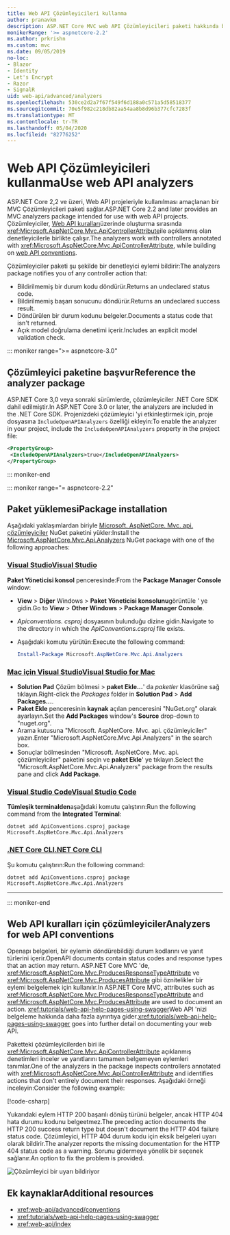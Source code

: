 ```yaml
---
title: Web API Çözümleyicileri kullanma
author: pranavkm
description: ASP.NET Core MVC web API Çözümleyicileri paketi hakkında bilgi edinin.
monikerRange: '>= aspnetcore-2.2'
ms.author: prkrishn
ms.custom: mvc
ms.date: 09/05/2019
no-loc:
- Blazor
- Identity
- Let's Encrypt
- Razor
- SignalR
uid: web-api/advanced/analyzers
ms.openlocfilehash: 530ce2d2a7f67f549f6d188a0c571a5d58518377
ms.sourcegitcommit: 70e5f982c218db82aa54aa8b8d96b377cfc7283f
ms.translationtype: MT
ms.contentlocale: tr-TR
ms.lasthandoff: 05/04/2020
ms.locfileid: "82776252"
---
```

# <a name="use-web-api-analyzers"></a><span data-ttu-id="36e6b-103">Web API Çözümleyicileri kullanma</span><span class="sxs-lookup"><span data-stu-id="36e6b-103">Use web API analyzers</span></span>

<span data-ttu-id="36e6b-104">ASP.NET Core 2,2 ve üzeri, Web API projeleriyle kullanılması amaçlanan bir MVC Çözümleyicileri paketi sağlar.</span><span class="sxs-lookup"><span data-stu-id="36e6b-104">ASP.NET Core 2.2 and later provides an MVC analyzers package intended for use with web API projects.</span></span> <span data-ttu-id="36e6b-105">Çözümleyiciler, [Web API kuralları](xref:web-api/advanced/conventions)üzerinde oluşturma sırasında <xref:Microsoft.AspNetCore.Mvc.ApiControllerAttribute>ile açıklanmış olan denetleyicilerle birlikte çalışır.</span><span class="sxs-lookup"><span data-stu-id="36e6b-105">The analyzers work with controllers annotated with <xref:Microsoft.AspNetCore.Mvc.ApiControllerAttribute>, while building on [web API conventions](xref:web-api/advanced/conventions).</span></span>

<span data-ttu-id="36e6b-106">Çözümleyiciler paketi şu şekilde bir denetleyici eylemi bildirir:</span><span class="sxs-lookup"><span data-stu-id="36e6b-106">The analyzers package notifies you of any controller action that:</span></span>

* <span data-ttu-id="36e6b-107">Bildirilmemiş bir durum kodu döndürür.</span><span class="sxs-lookup"><span data-stu-id="36e6b-107">Returns an undeclared status code.</span></span>
* <span data-ttu-id="36e6b-108">Bildirilmemiş başarı sonucunu döndürür.</span><span class="sxs-lookup"><span data-stu-id="36e6b-108">Returns an undeclared success result.</span></span>
* <span data-ttu-id="36e6b-109">Döndürülen bir durum kodunu belgeler.</span><span class="sxs-lookup"><span data-stu-id="36e6b-109">Documents a status code that isn't returned.</span></span>
* <span data-ttu-id="36e6b-110">Açık model doğrulama denetimi içerir.</span><span class="sxs-lookup"><span data-stu-id="36e6b-110">Includes an explicit model validation check.</span></span>

::: moniker range=">= aspnetcore-3.0"

## <a name="reference-the-analyzer-package"></a><span data-ttu-id="36e6b-111">Çözümleyici paketine başvur</span><span class="sxs-lookup"><span data-stu-id="36e6b-111">Reference the analyzer package</span></span>

<span data-ttu-id="36e6b-112">ASP.NET Core 3,0 veya sonraki sürümlerde, çözümleyiciler .NET Core SDK dahil edilmiştir.</span><span class="sxs-lookup"><span data-stu-id="36e6b-112">In ASP.NET Core 3.0 or later, the analyzers are included in the .NET Core SDK.</span></span> <span data-ttu-id="36e6b-113">Projenizdeki çözümleyici 'yi etkinleştirmek için, proje dosyasına `IncludeOpenAPIAnalyzers` özelliği ekleyin:</span><span class="sxs-lookup"><span data-stu-id="36e6b-113">To enable the analyzer in your project, include the `IncludeOpenAPIAnalyzers` property in the project file:</span></span>

```xml
<PropertyGroup>
 <IncludeOpenAPIAnalyzers>true</IncludeOpenAPIAnalyzers>
</PropertyGroup>
```

::: moniker-end

::: moniker range="= aspnetcore-2.2"

## <a name="package-installation"></a><span data-ttu-id="36e6b-114">Paket yüklemesi</span><span class="sxs-lookup"><span data-stu-id="36e6b-114">Package installation</span></span>

<span data-ttu-id="36e6b-115">Aşağıdaki yaklaşımlardan biriyle [Microsoft. AspNetCore. Mvc. api. çözümleyiciler](https://www.nuget.org/packages/Microsoft.AspNetCore.Mvc.Api.Analyzers) NuGet paketini yükler:</span><span class="sxs-lookup"><span data-stu-id="36e6b-115">Install the [Microsoft.AspNetCore.Mvc.Api.Analyzers](https://www.nuget.org/packages/Microsoft.AspNetCore.Mvc.Api.Analyzers) NuGet package with one of the following approaches:</span></span>

### <a name="visual-studio"></a>[<span data-ttu-id="36e6b-116">Visual Studio</span><span class="sxs-lookup"><span data-stu-id="36e6b-116">Visual Studio</span></span>](#tab/visual-studio)

<span data-ttu-id="36e6b-117">**Paket Yöneticisi konsol** penceresinde:</span><span class="sxs-lookup"><span data-stu-id="36e6b-117">From the **Package Manager Console** window:</span></span>
  * <span data-ttu-id="36e6b-118">**View** > **Diğer** Windows > **Paket Yöneticisi konsolunu**görüntüle ' ye gidin.</span><span class="sxs-lookup"><span data-stu-id="36e6b-118">Go to **View** > **Other Windows** > **Package Manager Console**.</span></span>
  * <span data-ttu-id="36e6b-119">*Apiconventions. csproj* dosyasının bulunduğu dizine gidin.</span><span class="sxs-lookup"><span data-stu-id="36e6b-119">Navigate to the directory in which the *ApiConventions.csproj* file exists.</span></span>
  * <span data-ttu-id="36e6b-120">Aşağıdaki komutu yürütün:</span><span class="sxs-lookup"><span data-stu-id="36e6b-120">Execute the following command:</span></span>

    ```powershell
    Install-Package Microsoft.AspNetCore.Mvc.Api.Analyzers
    ```

### <a name="visual-studio-for-mac"></a>[<span data-ttu-id="36e6b-121">Mac için Visual Studio</span><span class="sxs-lookup"><span data-stu-id="36e6b-121">Visual Studio for Mac</span></span>](#tab/visual-studio-mac)

* <span data-ttu-id="36e6b-122">**Solution Pad** Çözüm bölmesi > **paket Ekle...**' da *paketler* klasörüne sağ tıklayın.</span><span class="sxs-lookup"><span data-stu-id="36e6b-122">Right-click the *Packages* folder in **Solution Pad** > **Add Packages...**.</span></span>
* <span data-ttu-id="36e6b-123">**Paket Ekle** penceresinin **kaynak** açılan penceresini "NuGet.org" olarak ayarlayın.</span><span class="sxs-lookup"><span data-stu-id="36e6b-123">Set the **Add Packages** window's **Source** drop-down to "nuget.org".</span></span>
* <span data-ttu-id="36e6b-124">Arama kutusuna "Microsoft. AspNetCore. Mvc. api. çözümleyiciler" yazın.</span><span class="sxs-lookup"><span data-stu-id="36e6b-124">Enter "Microsoft.AspNetCore.Mvc.Api.Analyzers" in the search box.</span></span>
* <span data-ttu-id="36e6b-125">Sonuçlar bölmesinden "Microsoft. AspNetCore. Mvc. api. çözümleyiciler" paketini seçin ve **paket Ekle**' ye tıklayın.</span><span class="sxs-lookup"><span data-stu-id="36e6b-125">Select the "Microsoft.AspNetCore.Mvc.Api.Analyzers" package from the results pane and click **Add Package**.</span></span>

### <a name="visual-studio-code"></a>[<span data-ttu-id="36e6b-126">Visual Studio Code</span><span class="sxs-lookup"><span data-stu-id="36e6b-126">Visual Studio Code</span></span>](#tab/visual-studio-code)

<span data-ttu-id="36e6b-127">**Tümleşik terminalden**aşağıdaki komutu çalıştırın:</span><span class="sxs-lookup"><span data-stu-id="36e6b-127">Run the following command from the **Integrated Terminal**:</span></span>

```dotnetcli
dotnet add ApiConventions.csproj package Microsoft.AspNetCore.Mvc.Api.Analyzers
```

### <a name="net-core-cli"></a>[<span data-ttu-id="36e6b-128">.NET Core CLI</span><span class="sxs-lookup"><span data-stu-id="36e6b-128">.NET Core CLI</span></span>](#tab/netcore-cli)

<span data-ttu-id="36e6b-129">Şu komutu çalıştırın:</span><span class="sxs-lookup"><span data-stu-id="36e6b-129">Run the following command:</span></span>

```dotnetcli
dotnet add ApiConventions.csproj package Microsoft.AspNetCore.Mvc.Api.Analyzers
```

---

::: moniker-end

## <a name="analyzers-for-web-api-conventions"></a><span data-ttu-id="36e6b-130">Web API kuralları için çözümleyiciler</span><span class="sxs-lookup"><span data-stu-id="36e6b-130">Analyzers for web API conventions</span></span>

<span data-ttu-id="36e6b-131">Openapı belgeleri, bir eylemin döndürebildiği durum kodlarını ve yanıt türlerini içerir.</span><span class="sxs-lookup"><span data-stu-id="36e6b-131">OpenAPI documents contain status codes and response types that an action may return.</span></span> <span data-ttu-id="36e6b-132">ASP.NET Core MVC 'de, <xref:Microsoft.AspNetCore.Mvc.ProducesResponseTypeAttribute> ve <xref:Microsoft.AspNetCore.Mvc.ProducesAttribute> gibi öznitelikler bir eylemi belgelemek için kullanılır.</span><span class="sxs-lookup"><span data-stu-id="36e6b-132">In ASP.NET Core MVC, attributes such as <xref:Microsoft.AspNetCore.Mvc.ProducesResponseTypeAttribute> and <xref:Microsoft.AspNetCore.Mvc.ProducesAttribute> are used to document an action.</span></span> <span data-ttu-id="36e6b-133"><xref:tutorials/web-api-help-pages-using-swagger>Web API 'nizi belgeleme hakkında daha fazla ayrıntıya gider.</span><span class="sxs-lookup"><span data-stu-id="36e6b-133"><xref:tutorials/web-api-help-pages-using-swagger> goes into further detail on documenting your web API.</span></span>

<span data-ttu-id="36e6b-134">Paketteki çözümleyicilerden biri ile <xref:Microsoft.AspNetCore.Mvc.ApiControllerAttribute> açıklanmış denetimleri inceler ve yanıtlarını tamamen belgemeyen eylemleri tanımlar.</span><span class="sxs-lookup"><span data-stu-id="36e6b-134">One of the analyzers in the package inspects controllers annotated with <xref:Microsoft.AspNetCore.Mvc.ApiControllerAttribute> and identifies actions that don't entirely document their responses.</span></span> <span data-ttu-id="36e6b-135">Aşağıdaki örneği inceleyin:</span><span class="sxs-lookup"><span data-stu-id="36e6b-135">Consider the following example:</span></span>

[!code-csharp[](conventions/sample/Controllers/ContactsController.cs?name=missing404docs&highlight=10)]

<span data-ttu-id="36e6b-136">Yukarıdaki eylem HTTP 200 başarılı dönüş türünü belgeler, ancak HTTP 404 hata durumu kodunu belgeetmez.</span><span class="sxs-lookup"><span data-stu-id="36e6b-136">The preceding action documents the HTTP 200 success return type but doesn't document the HTTP 404 failure status code.</span></span> <span data-ttu-id="36e6b-137">Çözümleyici, HTTP 404 durum kodu için eksik belgeleri uyarı olarak bildirir.</span><span class="sxs-lookup"><span data-stu-id="36e6b-137">The analyzer reports the missing documentation for the HTTP 404 status code as a warning.</span></span> <span data-ttu-id="36e6b-138">Sorunu gidermeye yönelik bir seçenek sağlanır.</span><span class="sxs-lookup"><span data-stu-id="36e6b-138">An option to fix the problem is provided.</span></span>

![Çözümleyici bir uyarı bildiriyor](conventions/_static/Analyzer.gif)

## <a name="additional-resources"></a><span data-ttu-id="36e6b-140">Ek kaynaklar</span><span class="sxs-lookup"><span data-stu-id="36e6b-140">Additional resources</span></span>

* <xref:web-api/advanced/conventions>
* <xref:tutorials/web-api-help-pages-using-swagger>
* <xref:web-api/index>
